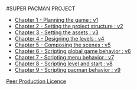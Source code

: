 #SUPER PACMAN PROJECT

* [Chapter 1 - Planning the game : v1](v1)
* [Chapter 2 - Setting the project structure : v2](v2)
* [Chapter 3 - Setting the assets : v3](v3)
* [Chapter 4 - Designing the levels : v4](v4)
* [Chapter 5 - Composing the scenes : v5](v5)
* [Chapter 6 - Scripting global game behavior : v6](v6)
* [Chapter 7 - Scripting menu behavior : v7](v7)
* [Chapter 8 - Scripting level and start : v8](v8)
* [Chapter 9 - Scripting pacman behavior : v9](v9)

[Peer Production Licence][1]

[1]: http://p2pfoundation.net/Peer_Production_License
